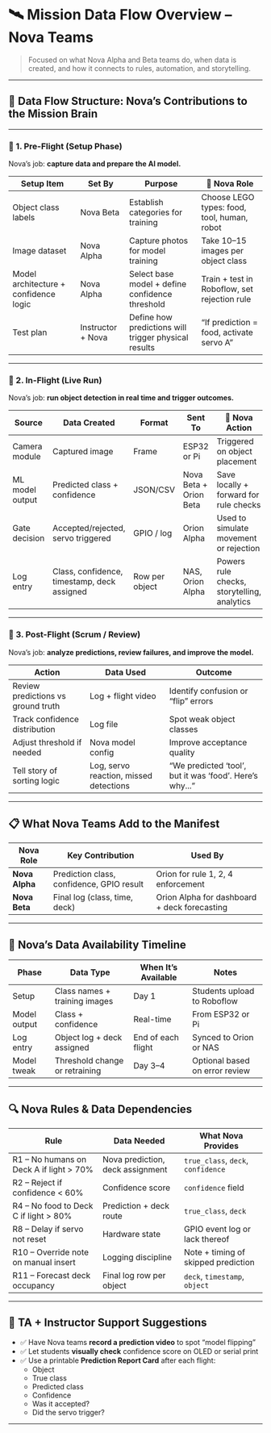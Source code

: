 # 🛰️ Mission Data Flow Overview – Nova Teams  
> Focused on what Nova Alpha and Beta teams do, when data is created, and how it connects to rules, automation, and storytelling.

---

## 🧭 Data Flow Structure: **Nova’s Contributions to the Mission Brain**

---

### 🔹 1. Pre-Flight (Setup Phase)  
Nova’s job: **capture data and prepare the AI model.**

| Setup Item | Set By | Purpose | 🧠 Nova Role |
|------------|--------|---------|--------------|
| Object class labels | Nova Beta | Establish categories for training | Choose LEGO types: food, tool, human, robot |
| Image dataset | Nova Alpha | Capture photos for model training | Take 10–15 images per object class |
| Model architecture + confidence logic | Nova Alpha | Select base model + define confidence threshold | Train + test in Roboflow, set rejection rule |
| Test plan | Instructor + Nova | Define how predictions will trigger physical results | “If prediction = food, activate servo A” |

---

### 🔹 2. In-Flight (Live Run)  
Nova’s job: **run object detection in real time and trigger outcomes.**

| Source | Data Created | Format | Sent To | 🧠 Nova Action |
|--------|--------------|--------|---------|----------------|
| Camera module | Captured image | Frame | ESP32 or Pi | Triggered on object placement |
| ML model output | Predicted class + confidence | JSON/CSV | Nova Beta + Orion Beta | Save locally + forward for rule checks |
| Gate decision | Accepted/rejected, servo triggered | GPIO / log | Orion Alpha | Used to simulate movement or rejection |
| Log entry | Class, confidence, timestamp, deck assigned | Row per object | NAS, Orion Alpha | Powers rule checks, storytelling, analytics |

---

### 🔹 3. Post-Flight (Scrum / Review)  
Nova’s job: **analyze predictions, review failures, and improve the model.**

| Action | Data Used | Outcome |
|--------|-----------|---------|
| Review predictions vs ground truth | Log + flight video | Identify confusion or “flip” errors |
| Track confidence distribution | Log file | Spot weak object classes |
| Adjust threshold if needed | Nova model config | Improve acceptance quality |
| Tell story of sorting logic | Log, servo reaction, missed detections | “We predicted ‘tool’, but it was ‘food’. Here’s why...” |

---

## 📋 What Nova Teams Add to the Manifest

| Nova Role | Key Contribution | Used By |
|-----------|------------------|---------|
| **Nova Alpha** | Prediction class, confidence, GPIO result | Orion for rule 1, 2, 4 enforcement |
| **Nova Beta** | Final log (class, time, deck) | Orion Alpha for dashboard + deck forecasting |

---

## 🔐 Nova’s Data Availability Timeline

| Phase | Data Type | When It’s Available | Notes |
|-------|-----------|----------------------|-------|
| Setup | Class names + training images | Day 1 | Students upload to Roboflow |
| Model output | Class + confidence | Real-time | From ESP32 or Pi |
| Log entry | Object log + deck assigned | End of each flight | Synced to Orion or NAS |
| Model tweak | Threshold change or retraining | Day 3–4 | Optional based on error review |

---

## 🔍 Nova Rules & Data Dependencies

| Rule | Data Needed | What Nova Provides |
|------|-------------|--------------------|
| R1 – No humans on Deck A if light > 70% | Nova prediction, deck assignment | `true_class`, `deck`, `confidence` |
| R2 – Reject if confidence < 60% | Confidence score | `confidence` field |
| R4 – No food to Deck C if light > 80% | Prediction + deck route | `true_class`, `deck` |
| R8 – Delay if servo not reset | Hardware state | GPIO event log or lack thereof |
| R10 – Override note on manual insert | Logging discipline | Note + timing of skipped prediction |
| R11 – Forecast deck occupancy | Final log row per object | `deck`, `timestamp`, `object` |

---

## 🎯 TA + Instructor Support Suggestions

- ✅ Have Nova teams **record a prediction video** to spot “model flipping”
- ✅ Let students **visually check** confidence score on OLED or serial print
- ✅ Use a printable **Prediction Report Card** after each flight:
  - Object
  - True class
  - Predicted class
  - Confidence
  - Was it accepted?
  - Did the servo trigger?

---
